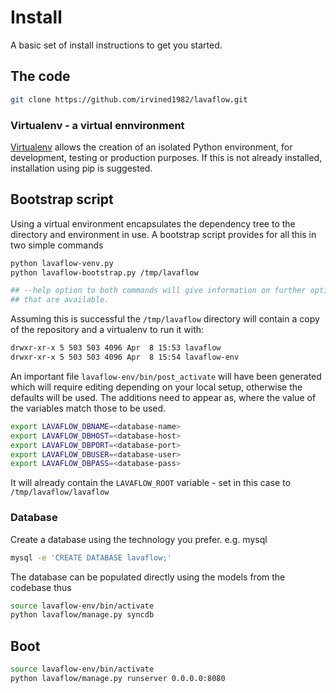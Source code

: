 # Install

A basic set of install instructions to get you started.

## The code

```bash
git clone https://github.com/irvined1982/lavaflow.git
```

### Virtualenv - a virtual ennvironment

[Virtualenv](http://www.virtualenv.org/en/latest/) allows the creation of an 
isolated Python environment, for development, testing or production purposes. 
If this is not already installed, installation using pip is suggested.

## Bootstrap script

Using a virtual environment encapsulates the dependency tree to the directory 
and environment in use. A bootstrap script provides for all this in two simple 
commands

```bash
python lavaflow-venv.py
python lavaflow-bootstrap.py /tmp/lavaflow

## --help option to both commands will give information on further options 
## that are available.
```

Assuming this is successful the ```/tmp/lavaflow``` directory will contain a 
copy of the repository and a virtualenv to run it with:

```bash
drwxr-xr-x 5 503 503 4096 Apr  8 15:53 lavaflow
drwxr-xr-x 5 503 503 4096 Apr  8 15:54 lavaflow-env
```

An important file ```lavaflow-env/bin/post_activate``` will have been generated 
which will require editing depending on your local setup, otherwise the defaults
will be used.  The additions need to appear as, where the value of the variables
match those to be used.

```bash
export LAVAFLOW_DBNAME=<database-name>
export LAVAFLOW_DBHOST=<database-host>
export LAVAFLOW_DBPORT=<database-port>
export LAVAFLOW_DBUSER=<database-user>
export LAVAFLOW_DBPASS=<database-pass>
```

It will already contain the ```LAVAFLOW_ROOT``` variable - set in this case 
to ```/tmp/lavaflow/lavaflow```

### Database

Create a database using the technology you prefer. e.g. mysql


```bash
mysql -e 'CREATE DATABASE lavaflow;'
```

The database can be populated directly using the models from the codebase thus

```bash
source lavaflow-env/bin/activate
python lavaflow/manage.py syncdb
```

## Boot

```bash
source lavaflow-env/bin/activate
python lavaflow/manage.py runserver 0.0.0.0:8080
```

